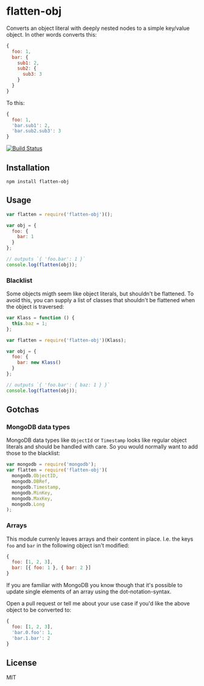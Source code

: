 # flatten-obj

Converts an object literal with deeply nested nodes to a simple
key/value object. In other words converts this:

```js
{
  foo: 1,
  bar: {
    sub1: 2,
    sub2: {
      sub3: 3
    }
  }
}
```

To this:

```js
{
  foo: 1,
  'bar.sub1': 2,
  'bar.sub2.sub3': 3
}
```

[![Build Status](https://travis-ci.org/watson/flatten-obj.png)](https://travis-ci.org/watson/flatten-obj)

## Installation

```
npm install flatten-obj
```

## Usage

```js
var flatten = require('flatten-obj')();

var obj = {
  foo: {
    bar: 1
  }
};

// outputs `{ 'foo.bar': 1 }`
console.log(flatten(obj));
```

### Blacklist

Some objects migth seem like object literals, but shouldn't be
flattened. To avoid this, you can supply a list of classes that
shouldn't be flattened when the object is traversed:

```js
var Klass = function () {
  this.baz = 1;
};

var flatten = require('flatten-obj')(Klass);

var obj = {
  foo: {
    bar: new Klass()
  }
};

// outputs `{ 'foo.bar': { baz: 1 } }`
console.log(flatten(obj));
```

## Gotchas

### MongoDB data types

MongoDB data types like `ObjectId` or `Timestamp` looks like regular
object literals and should be handled with care. So you would normally
want to add those to the blacklist:

```js
var mongodb = require('mongodb');
var flatten = require('flatten-obj')(
  mongodb.ObjectID,
  mongodb.DBRef,
  mongodb.Timestamp,
  mongodb.MinKey,
  mongodb.MaxKey,
  mongodb.Long
);
```

### Arrays

This module currenly leaves arrays and their content in place. I.e. the
keys `foo` and `bar` in the following object isn't modified:

```js
{
  foo: [1, 2, 3],
  bar: [{ foo: 1 }, { bar: 2 }]
}
```

If you are familiar with MongoDB you know though that it's possible to
update single elements of an array using the dot-notation-syntax.

Open a pull request or tell me about your use case if you'd like the
above object to be converted to:

```js
{
  foo: [1, 2, 3],
  'bar.0.foo': 1,
  'bar.1.bar': 2
}
```

## License

MIT

